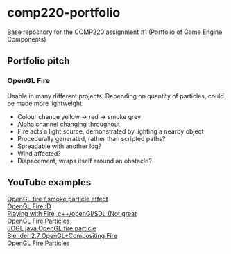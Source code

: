 # comp220-portfolio
Base repository for the COMP220 assignment #1 (Portfolio of Game Engine Components)

## Portfolio pitch

### OpenGL Fire

Usable in many different projects. Depending on quantity of particles, could be made more lightweight.

- Colour change yellow -> red -> smoke grey
- Alpha channel changing throughout
- Fire acts a light source, demonstrated by lighting a nearby object
- Procedurally generated, rather than scripted paths?
- Spreadable with another log?
- Wind affected?
- Dispacement, wraps itself around an obstacle?

## YouTube examples

[OpenGL fire / smoke particle effect](https://www.youtube.com/watch?v=VDWwuHY72UI)  
[OpenGL Fire :D](https://www.youtube.com/watch?v=jtrPycdzJ5o)  
[Playing with Fire, c++/openGl/SDL (Not great](https://www.youtube.com/watch?v=fP7qEEdr8zo&t=4s)  
[OpenGL Fire Particles](https://www.youtube.com/watch?v=NiNJyTLG6qs&t=10s)  
[JOGL java OpenGL fire particle](https://www.youtube.com/watch?v=Y8XQ1SmMWYE)  
[Blender 2.7 OpenGL+Compositing Fire](https://www.youtube.com/watch?v=yRPKJngviGw)  
[OpenGL Fire Particles](https://www.youtube.com/watch?v=f2XsMvdUCDE)
